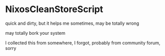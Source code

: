 # NixosCleanStoreScript
quick and dirty, but it helps me sometimes, may be totally wrong

may totally bork your system

I collected this from somewhere, I forgot, probably from community forum, sorry
